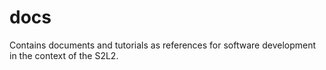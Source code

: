 # docs
Contains documents and tutorials as references for software development in the context of the S2L2.
